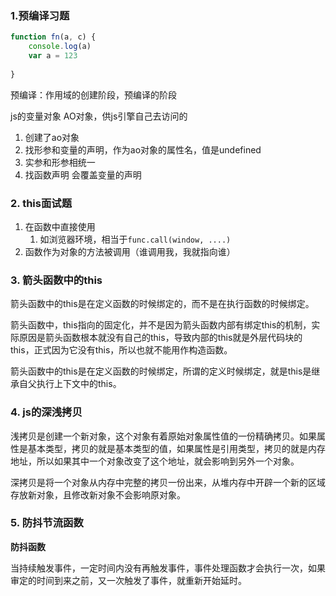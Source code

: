 ### 1.预编译习题

```js
function fn(a, c) {
    console.log(a)
    var a = 123
    
}
```

预编译：作用域的创建阶段，预编译的阶段

js的变量对象 AO对象，供js引擎自己去访问的

1. 创建了ao对象
2. 找形参和变量的声明，作为ao对象的属性名，值是undefined
3. 实参和形参相统一
4. 找函数声明 会覆盖变量的声明

### 2. this面试题

1. 在函数中直接使用
   1. 如浏览器环境，相当于`func.call(window, ....)`
2. 函数作为对象的方法被调用（谁调用我，我就指向谁）

### 3. 箭头函数中的this

箭头函数中的this是在定义函数的时候绑定的，而不是在执行函数的时候绑定。

箭头函数中，this指向的固定化，并不是因为箭头函数内部有绑定this的机制，实际原因是箭头函数根本就没有自己的this，导致内部的this就是外层代码块的this，正式因为它没有this，所以也就不能用作构造函数。

箭头函数中的this是在定义函数的时候绑定，所谓的定义时候绑定，就是this是继承自父执行上下文中的this。

### 4. js的深浅拷贝

浅拷贝是创建一个新对象，这个对象有着原始对象属性值的一份精确拷贝。如果属性是基本类型，拷贝的就是基本类型的值，如果属性是引用类型，拷贝的就是内存地址，所以如果其中一个对象改变了这个地址，就会影响到另外一个对象。

深拷贝是将一个对象从内存中完整的拷贝一份出来，从堆内存中开辟一个新的区域存放新对象，且修改新对象不会影响原对象。

### 5. 防抖节流函数

**防抖函数**

当持续触发事件，一定时间内没有再触发事件，事件处理函数才会执行一次，如果审定的时间到来之前，又一次触发了事件，就重新开始延时。